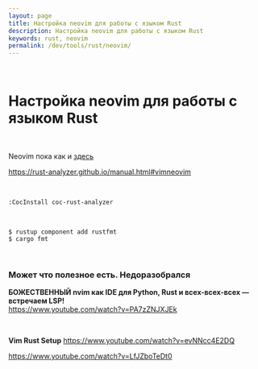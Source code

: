 ```yaml
---
layout: page
title: Настройка neovim для работы с языком Rust
description: Настройка neovim для работы с языком Rust
keywords: rust, neovim
permalink: /dev/tools/rust/neovim/
---
```


<br/>

# Настройка neovim для работы с языком Rust

<br/>

Neovim пока как и [здесь](//jsdev.org/env/ide/neovim/)

<!-- <br/>

```
// Не знаю зачем. Наверное, чтобы не было ошибки!

$ sudo apt-get install ctags
$ cargo install rusty-tags
``` -->

https://rust-analyzer.github.io/manual.html#vimneovim

<br/>

```
:CocInstall coc-rust-analyzer
```

<br/>

```
$ rustup component add rustfmt
$ cargo fmt
```

<br/>

### Может что полезное есть. Недоразобрался

**БОЖЕСТВЕННЫЙ nvim как IDE для Python, Rust и всех-всех-всех — встречаем LSP!**  
https://www.youtube.com/watch?v=PA7zZNJXJEk

<br/>

**Vim Rust Setup**
https://www.youtube.com/watch?v=evNNcc4E2DQ

https://www.youtube.com/watch?v=LfJZboTeDt0
